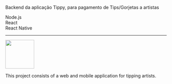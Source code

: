 Backend da aplicação Tippy, para pagamento de Tips/Gorjetas a artistas

Node.js<br >
React<br >
React Native<br >

*********

<img src="https://www.cuby.com.br/cli/tipy/logo.svg" height="90">

This project consists of a web and mobile application for tipping artists.
